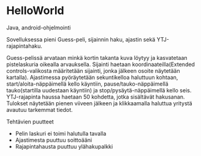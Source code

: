 # HelloWorld
Java, android-ohjelmointi

Sovelluksessa pieni Guess-peli, sijainnin haku, ajastin sekä YTJ-rajapintahaku.

Guess-pelissä arvataan minkä kortin takanta kuva löytyy ja kasvatetaan pistelaskuria oikealla arvauksella.
Sijainti haetaan koordinaateilla(Extended controls-valikosta määritetään sijainti, jonka jälkeen osoite näytetään kartalla).
Ajastimessa pyöräytetään sekuntikelloa haluttuun kohtaan, start/aloita-näppäimellä kello käyntiin, pause/tauko-näppäimellä tauko(startilla uudestaan käyntiin) ja 
stop/pysäytä-näppäimellä kello seis.
YTJ-rajapinta haussa haetaan 50 kohdetta, jotka sisältävät hakusanan. Tulokset näytetään pienen viiveen jälkeen ja klikkaamalla haluttua yritystä avautuu tarkemmat
tiedot.

Tehtävien puutteet
- Pelin laskuri ei toimi halutulla tavalla
- Ajastimesta puuttuu soittoääni
- Rajapintahausta puuttuu ylähakupalkki
